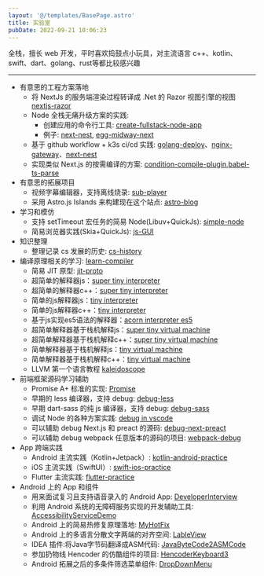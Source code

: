 ```yaml
---
layout: '@/templates/BasePage.astro'
title: 实验室
pubDate: 2022-09-21 10:06:23
---
```

全栈，擅长 web 开发，平时喜欢捣鼓点小玩具，对主流语言 c++、kotlin、swift、dart、golang、rust等都比较感兴趣

---

- 有意思的工程方案落地
  - 将 NextJs 的服务端渲染过程转译成 .Net 的 Razor 视图引擎的视图 [nextjs-razor](https://github.com/keyboard3/nextjs-razor)
  - Node 全栈无痛升级方案的实践: 
    - 创建应用的命令行工具: [create-fullstack-node-app](https://github.com/keyboard3/create-fullstack-node-app)
    - 例子: [next-nest](https://github.com/keyboard3/next-nest), [egg-midway-next](https://github.com/keyboard3/egg-midway-next)
  - 基于 github workflow + k3s ci/cd 实践: [golang-deploy](https://github.com/keyboard3/golang-deploy)、[nginx-gateway](https://github.com/keyboard3/nginx-gateway)、[next-nest](https://github.com/keyboard3/next-nest)
  - 实现类似 Next.js 的按需编译的方案: [condition-compile-plugin](https://github.com/keyboard3/condition-compile-plugin),[babel-ts-parse](https://github.com/keyboard3/js-custom/blob/main/babel/demo/parseRoutes.js)
- 有意思的拓展项目
  - 视频字幕编辑器，支持离线烧录: [sub-player](https://keyboard3.com/sub-player/)
  - 采用 Astro.js Islands 来构建现在这个站点: [astro-blog](https://github.com/keyboard3/astro-blog)
- 学习和模仿
  - 支持 setTimeout 宏任务的简易 Node(Libuv+QuickJs): [simple-node](https://github.com/keyboard3/cpp-custom/blob/main/quickjs/test_libuv.c)
  - 简易浏览器实践(Skia+QuickJs): [js-GUI](https://github.com/keyboard3/cpp-custom/blob/main/skia)
- 知识整理
  - 整理记录 cs 发展的历史: [cs-history](https://github.com/keyboard3/cs-history)
- 编译原理相关的学习: [learn-compiler](https://github.com/keyboard3/learn-compiler)
   - 简易 JIT 原型: [jit-proto](https://github.com/keyboard3/cpp-custom/blob/main/jit-proto.cpp)
   - 超简单的解释器js：[super tiny interpreter](https://github.com/keyboard3/learn-compiler/blob/main/super-tiny-interpreter)
   - 超简单的解释器c++：[super tiny interpreter](https://github.com/keyboard3/learn-compiler/blob/main/cpp-super-tiny-interpreter)
   - 简单的js解释器js：[tiny interpreter](https://github.com/keyboard3/learn-compiler/blob/main/tiny-interpreter)
   - 简单的js解释器c++：[tiny interpreter](https://github.com/keyboard3/learn-compiler/blob/main/cpp-tiny-interpreter)
   - 基于js实现es5语法的解释器：[acorn interpreter es5](https://github.com/keyboard3/learn-compiler/blob/main/acorn-interpreter-es5)
   - 超简单解释器基于栈机解释js：[super tiny virtual machine](https://github.com/keyboard3/learn-compiler/blob/main/super-tiny-virtual-machine)
   - 超简单解释器基于栈机解释c++：[super tiny virtual machine](https://github.com/keyboard3/learn-compiler/blob/main/cpp-super-tiny-virtual-machine)
   - 简单解释器基于栈机解释js：[tiny virtual machine](https://github.com/keyboard3/learn-compiler/blob/main/tiny-virtual-machine)
   - 简单解释器基于栈机解释c++：[tiny virtual machine](https://github.com/keyboard3/learn-compiler/blob/main/cpp-tiny-virtual-machine)
   - LLVM 第一个语言教程  [kaleidoscope](https://github.com/keyboard3/learn-compiler/blob/main/kaleidoscope)
- 前端框架源码学习辅助
  - Promise A+ 标准的实现: [Promise](https://github.com/keyboard3/js-custom/blob/main/other/promise.js)
  - 早期的 less 编译器，支持 debug: [debug-less](https://github.com/keyboard3/js-custom/blob/main/less.js/init/test.js)
  - 早期 dart-sass 的纯 js 编译器，支持 debug: [debug-sass](https://github.com/keyboard3/js-custom/blob/main/less.js/init/test.js)
  - 调试 Node 的各种方案实践: [debug in vscode](https://github.com/keyboard3/js-custom/tree/main/debugger)
  - 可以辅助 debug Next.js 和 preact 的源码: [debug-next-preact](https://github.com/keyboard3/js-custom/tree/main/next.js/debug-depot)
  - 可以辅助 debug webpack 任意版本的源码的项目: [webpack-debug](https://github.com/keyboard3/js-custom/tree/main/webpack/debug-next)
- App 跨端实践
  - Android 主流实践（Kotlin+Jetpack）: [kotlin-android-practice](https://github.com/keyboard3/kotlin-android-practice)
  - iOS 主流实践（SwiftUI）: [swift-ios-practice](https://github.com/keyboard3/swift-ios-practice)
  - Flutter 主流实践: [flutter-practice](https://github.com/keyboard3/flutter-practice)
- Android 上的 App 和组件
  - 用来面试复习且支持语音录入的 Android App: [DeveloperInterview](https://github.com/keyboard3/DeveloperInterview)
  - 利用 Android 系统的无障碍服务实现的开发辅助工具: [AccessibilityServiceDemo](https://github.com/keyboard3/AccessibilityServiceDemo)
  - Android 上的简易热修复原理落地: [MyHotFix](https://github.com/keyboard3/MyHotFix)
  - Android 上的多语言分散文字两端的对齐空间: [LableView](https://github.com/keyboard3/LableView)
  - IDEA 插件:将Java字节码翻译成ASM代码: [JavaByteCode2ASMCode](https://github.com/keyboard3/JavaByteCode2ASMCode)
  - 参加扔物线 Hencoder 的仿酷组件的项目: [HencoderKeyboard3](https://github.com/keyboard3/HencoderKeyboard3)
  - Android 拓展之后的多条件筛选菜单组件: [DropDownMenu](https://github.com/keyboard3/DropDownMenu)